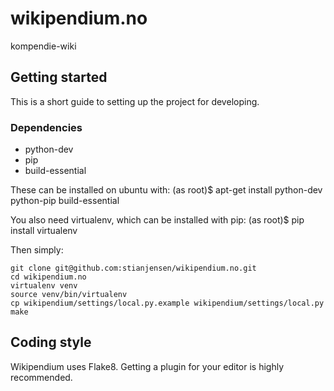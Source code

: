 wikipendium.no
==============

kompendie-wiki


## Getting started

This is a short guide to setting up the project for developing.

### Dependencies

* python-dev
* pip
* build-essential

These can be installed on ubuntu with:
    (as root)$ apt-get install python-dev python-pip build-essential

You also need virtualenv, which can be installed with pip:
    (as root)$ pip install virtualenv

Then simply:

```
git clone git@github.com:stianjensen/wikipendium.no.git
cd wikipendium.no
virtualenv venv
source venv/bin/virtualenv
cp wikipendium/settings/local.py.example wikipendium/settings/local.py
make
```

## Coding style

Wikipendium uses Flake8.
Getting a plugin for your editor is highly recommended.

